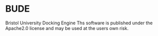 # BUDE
Bristol University Docking Engine
Ths software is published under the Apache2.0 license and may be used at the users own risk.  
